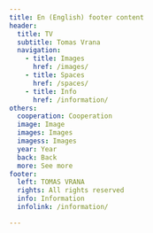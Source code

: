 ```yaml
---
title: En (English) footer content
header:
  title: TV
  subtitle: Tomas Vrana
  navigation:
    - title: Images
      href: /images/
    - title: Spaces
      href: /spaces/
    - title: Info
      href: /information/
others:
  cooperation: Cooperation
  image: Image
  images: Images
  imagess: Images
  year: Year
  back: Back
  more: See more
footer:
  left: TOMAS VRANA
  rights: All rights reserved
  info: Information
  infolink: /information/

---
```

